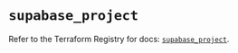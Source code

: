 # `supabase_project`

Refer to the Terraform Registry for docs: [`supabase_project`](https://registry.terraform.io/providers/supabase/supabase/1.5.1/docs/resources/project).

